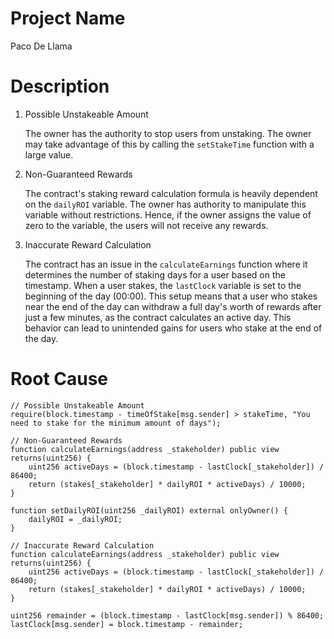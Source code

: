 # Project Name
Paco De Llama

# Description
1. Possible Unstakeable Amount
    
    The owner has the authority to stop users from unstaking. The owner may take advantage of this by calling the `setStakeTime` function with a large value.
    
2. Non-Guaranteed Rewards
    
    The contract's staking reward calculation formula is heavily dependent on the `dailyROI` variable. The owner has authority to manipulate this variable without restrictions. Hence, if the owner assigns the value of zero to the variable, the users will not receive any rewards.
    
3. Inaccurate Reward Calculation
    
    The contract has an issue in the `calculateEarnings` function where it determines the number of staking days for a user based on the timestamp. When a user stakes, the `lastClock` variable is set to the beginning of the day (00:00). This setup means that a user who stakes near the end of the day can withdraw a full day's worth of rewards after just a few minutes, as the contract calculates an active day. This behavior can lead to unintended gains for users who stake at the end of the day.

# Root Cause
```solidity
// Possible Unstakeable Amount
require(block.timestamp - timeOfStake[msg.sender] > stakeTime, "You need to stake for the minimum amount of days");

// Non-Guaranteed Rewards
function calculateEarnings(address _stakeholder) public view returns(uint256) {
    uint256 activeDays = (block.timestamp - lastClock[_stakeholder]) / 86400;
    return (stakes[_stakeholder] * dailyROI * activeDays) / 10000;
}

function setDailyROI(uint256 _dailyROI) external onlyOwner() {
    dailyROI = _dailyROI;
}

// Inaccurate Reward Calculation
function calculateEarnings(address _stakeholder) public view returns(uint256) {
    uint256 activeDays = (block.timestamp - lastClock[_stakeholder]) / 86400;
    return (stakes[_stakeholder] * dailyROI * activeDays) / 10000;
}

uint256 remainder = (block.timestamp - lastClock[msg.sender]) % 86400;
lastClock[msg.sender] = block.timestamp - remainder;